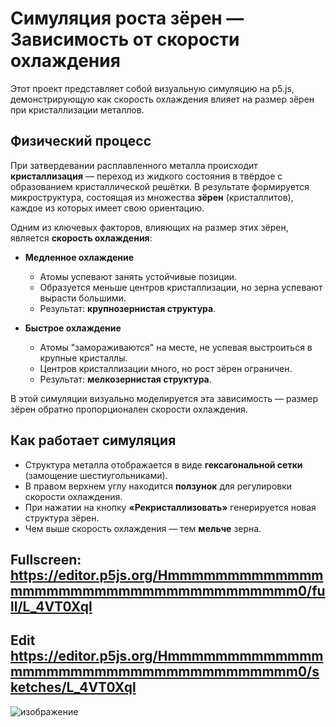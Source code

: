 # Симуляция роста зёрен — Зависимость от скорости охлаждения

Этот проект представляет собой визуальную симуляцию на p5.js, демонстрирующую как скорость охлаждения влияет на размер зёрен при кристаллизации металлов.

## Физический процесс

При затвердевании расплавленного металла происходит **кристаллизация** — переход из жидкого состояния в твёрдое с образованием кристаллической решётки. В результате формируется микроструктура, состоящая из множества **зёрен** (кристаллитов), каждое из которых имеет свою ориентацию.

Одним из ключевых факторов, влияющих на размер этих зёрен, является **скорость охлаждения**:

- **Медленное охлаждение**  
  - Атомы успевают занять устойчивые позиции.  
  - Образуется меньше центров кристаллизации, но зерна успевают вырасти большими.  
  - Результат: **крупнозернистая структура**.

- **Быстрое охлаждение**  
  - Атомы "замораживаются" на месте, не успевая выстроиться в крупные кристаллы.  
  - Центров кристаллизации много, но рост зёрен ограничен.  
  - Результат: **мелкозернистая структура**.

В этой симуляции визуально моделируется эта зависимость — размер зёрен обратно пропорционален скорости охлаждения.

## Как работает симуляция

- Структура металла отображается в виде **гексагональной сетки** (замощение шестиугольниками).
- В правом верхнем углу находится **ползунок** для регулировки скорости охлаждения.
- При нажатии на кнопку **«Рекристаллизовать»** генерируется новая структура зёрен.
- Чем выше скорость охлаждения — тем **мельче** зерна.

## Fullscreen: https://editor.p5js.org/Hmmmmmmmmmmmmmmmmmmmmmmmmmmmmmmmmmmmmm0/full/L_4VT0Xql
## Edit https://editor.p5js.org/Hmmmmmmmmmmmmmmmmmmmmmmmmmmmmmmmmmmmmm0/sketches/L_4VT0Xql
![изображение](https://github.com/user-attachments/assets/bf94a259-144a-42a0-b465-dcb82c68a068)
